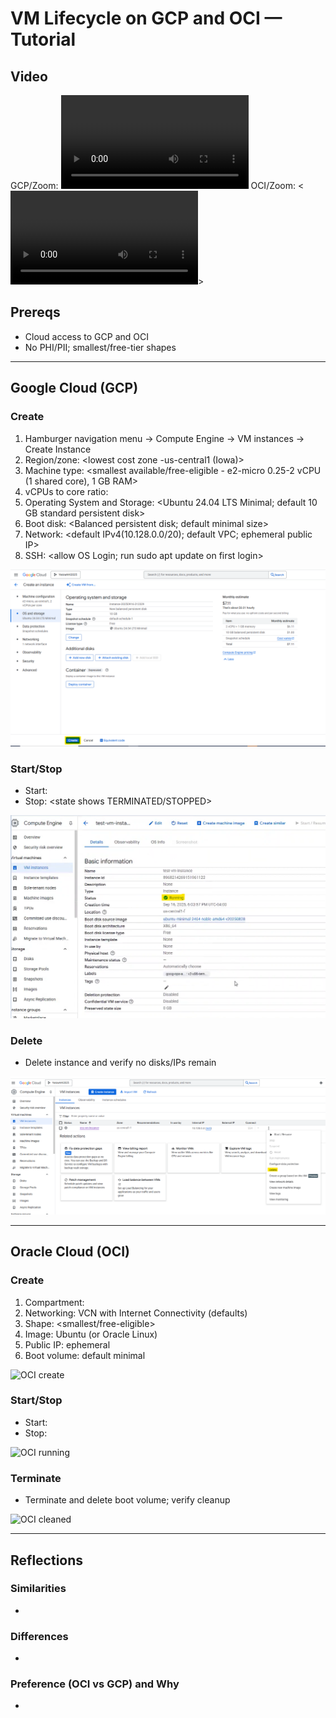 # VM Lifecycle on GCP and OCI — Tutorial

## Video
GCP/Zoom: <video controls src="https://github.com/y0y0l0/HHA504/blob/main/gcp_oci_vm_tutorial/zoom/gcp_create_start_stop_delete_tutorial.mp4" title="paste link"></video>
OCI/Zoom: <<video controls src="https://github.com/y0y0l0/HHA504/blob/main/gcp_oci_vm_tutorial/zoom/oci_create_start_stop_delete_tutorial.mp4" title="paste link"></video>>

## Prereqs
- Cloud access to GCP and OCI
- No PHI/PII; smallest/free-tier shapes

---

## Google Cloud (GCP)
### Create
1. Hamburger navigation menu → Compute Engine → VM instances → Create Instance
2. Region/zone: <lowest cost zone -us-central1 (Iowa)>
3. Machine type: <smallest available/free-eligible - e2-micro 0.25-2 vCPU (1 shared core), 1 GB RAM>
4. vCPUs to core ratio: <two vCPUs per core>
5. Operating System and Storage: <Ubuntu 24.04 LTS Minimal; default 10 GB standard persistent disk>
6. Boot disk: <Balanced persistent disk; default minimal size>
7. Network: <default IPv4(10.128.0.0/20); default VPC; ephemeral public IP>
8. SSH: <allow OS Login; run sudo apt update on first login>

![GCP create](images/gcp/gcp_create.png)

### Start/Stop
- Start: <state shows RUNNING>
- Stop: <state shows TERMINATED/STOPPED>

![GCP running](images/gcp/gcp_running.png)

### Delete
- Delete instance and verify no disks/IPs remain

![GCP cleaned](images/gcp/gcp_clean.png)

---

## Oracle Cloud (OCI)
### Create
1. Compartment: <name>
2. Networking: VCN with Internet Connectivity (defaults)
3. Shape: <smallest/free-eligible>
4. Image: Ubuntu (or Oracle Linux)
5. Public IP: ephemeral
6. Boot volume: default minimal

![OCI create](images/oci_create.png)

### Start/Stop
- Start: <state shows RUNNING>
- Stop: <state shows STOPPED>

![OCI running](images/oci_running.png)

### Terminate
- Terminate and delete boot volume; verify cleanup

![OCI cleaned](images/oci_clean.png)

---

## Reflections
### Similarities
- <brief bullets>

### Differences
- <brief bullets>

### Preference (OCI vs GCP) and Why
- <one short paragraph>
